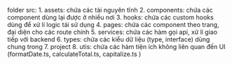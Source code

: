 folder src: 
    1. assets: chứa các tài nguyên tĩnh
    2. components: chứa các component dùng lại được ở nhiều nơi
    3. hooks: chứa các custom hooks dùng để xử lí logic tái sử dụng
    4. pages: chứa các component theo trang, đại diện cho các route chính
    5. services: chứa các hàm gọi api, xử lí giao tiếp với backend
    6. types: chứa các kiểu dữ liệu (type, interface) dùng chung trong 7. project
    8. utis: chứa các hàm tiện ích không liên quan đến UI (formatDate.ts, calculateTotal.ts, capitalize.ts
    )


